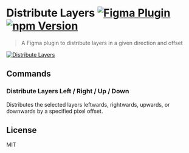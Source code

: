 # Distribute Layers [![Figma Plugin](https://img.shields.io/badge/figma-plugin-1BC47D.svg)](https://www.figma.com/c/plugin/767379264700569551/Distribute-Layers) [![npm Version](https://img.shields.io/npm/v/figma-distribute-layers.svg)](https://www.npmjs.com/package/figma-distribute-layers)

> A Figma plugin to distribute layers in a given direction and offset

[![Distribute Layers](https://raw.githubusercontent.com/yuanqing/figma-plugins/master/packages/figma-distribute-layers/media/cover.png)](https://www.figma.com/c/plugin/767379264700569551/Distribute-Layers)

## Commands

### Distribute Layers Left / Right / Up / Down

Distributes the selected layers leftwards, rightwards, upwards, or downwards by a specified pixel offset.

## License

MIT
